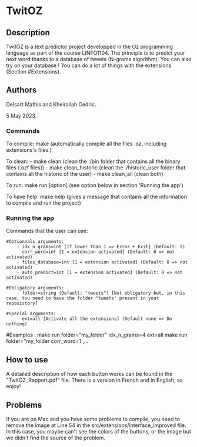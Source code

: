 # TwitOZ

## Description

TwitOZ is a text predictor project developped in the Oz programming language as part of the course LINFO1104.
The principle is to predict your next word thanks to a database of tweets (N-grams algorithm).
You can also try on your database ! You can do a lot of things with the extensions (Section #Extensions).

## Authors

Delsart Mathis and Kheirallah Cedric.

5 May 2023.

### Commands

To compile:
    make (automatically compile all the files .oz, including extensions's files.)

To clean:
    - make clean (clean the ./bin folder that contains all the binary files (.ozf files))
    - make clean_historic (clean the ./historic_user folder that contains all the historic of the user)
    - make clean_all (clean both)

To run:
    make run [option] (see option below in section 'Running the app')

To have help:
    make help (gives a message that contains all the information to compile and run the project)

### Running the app

Commands that the user can use:

    #Optionnals arguments:
        - idx_n_grams=int [If lower than 1 => Error + Exit] (Default: 2)
        - corr_word=int [1 = extension activated] (Default: 0 => not activated)
        - files_database=int [1 = extension activated] (Default: 0 => not activated)
        - auto_predict=int [1 = extension activated] (Default: 0 => not activated)
    
    #Obligatory arguments:
        - folder=string (Default: "tweets") [Not obligatory but, in this case, tou need to have the folder "tweets' present in your reposistory]

    #Special arguments:
        - ext=all [Activate all the extensions] (Default none => Do nothing)

#Examples :
    make run folder="my_folder" idx_n_grams=4 ext=all
    make run folder="my_folder corr_word=1
    ,...


## How to use

A detailed description of how each button works can be found in the "TwitOZ_Rapport.pdf" file.
There is a version in French and in English, so enjoy!

## Problems

If you are on Mac and you have some problems to compile, you need to remove the image at Line 54 in the src/extensions/interface_improved file.
In this case, you maybe can't see the colors of the buttons, or the image but we didn't find the source of the problem.